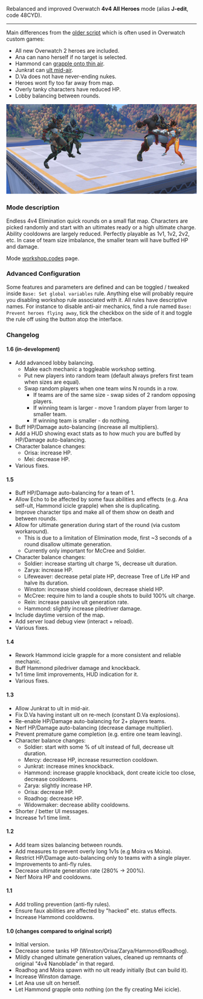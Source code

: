 Rebalanced and improved Overwatch **4v4 All Heroes** mode (alias **J-edit**, code 48CYD).

---

Main differences from the [older script](https://github.com/domuspopus/overwatch-4v4-all-heroes/blob/48df90949be856888b5e3db5ca1917e87e950997/main.ow) which is often used in Overwatch custom games:

- All new Overwatch 2 heroes are included.
- Ana can nano herself if no target is selected.
- Hammond can [grapple onto thin air](preview-ball-grapple.gif).
- Junkrat can [ult mid-air](preview-junk-ult.gif).
- D.Va does not have never-ending nukes.
- Heroes wont fly too far away from map.
- Overly tanky characters have reduced HP.
- Lobby balancing between rounds.

![preview](preview.png)

### Mode description

Endless 4v4 Elimination quick rounds on a small flat map. Characters are picked randomly and start with an ultimates ready or a high ultimate charge. Ability cooldowns are largely reduced. Perfectly playable as 1v1, 1v2, 2v2, etc. In case of team size imbalance, the smaller team will have buffed HP and damage.

Mode [workshop.codes](https://workshop.codes/48CYD) page.

### Advanced Configuration

Some features and parameters are defined and can be toggled / tweaked inside `Base: Set global variables` rule. Anything else will probably require you disabling workshop rule associated with it. All rules have descriptive names. For instance to disable anti-air mechanics, find a rule named `Base: Prevent heroes flying away`, tick the checkbox on the side of it and toggle the rule off using the button atop the interface.

### Changelog

#### 1.6 (in-development)

- Add advanced lobby balancing.
    - Make each mechanic a toggleable workshop setting.
    - Put new players into random team (default always prefers first team when sizes are equal).
    - Swap random players when one team wins N rounds in a row.
        - If teams are of the same size - swap sides of 2 random opposing players.
        - If winning team is larger - move 1 random player from larger to smaller team.
        - If winning team is smaller - do nothing.
- Buff HP/Damage auto-balancing (increase all multipliers).
- Add a HUD showing exact stats as to how much you are buffed by HP/Damage auto-balancing.
- Character balance changes:
    - Orisa: increase HP.
    - Mei: decrease HP.
- Various fixes.

#### 1.5

- Buff HP/Damage auto-balancing for a team of 1.
- Allow Echo to be affected by some faux abilities and effects (e.g. Ana self-ult, Hammond icicle grapple) when she is duplicating.
- Improve character tips and make all of them show on death and between rounds.
- Allow for ultimate generation during start of the round (via custom workaround).
    - This is due to a limitation of Elimination mode, first ~3 seconds of a round disallow ultimate generation.
    - Currently only important for McCree and Soldier.
- Character balance changes:
    - Soldier: increase starting ult charge %, decrease ult duration.
    - Zarya: increase HP.
    - Lifeweaver: decrease petal plate HP, decrease Tree of Life HP and halve its duration.
    - Winston: increase shield cooldown, decrease shield HP.
    - McCree: require him to land a couple shots to build 100% ult charge.
    - Rein: increase passive ult generation rate.
    - Hammond: slightly increase piledriver damage.
- Include daytime version of the map.
- Add server load debug view (interact + reload).
- Various fixes.

#### 1.4

- Rework Hammond icicle grapple for a more consistent and reliable mechanic.
- Buff Hammond piledriver damage and knockback.
- 1v1 time limit improvements, HUD indication for it.
- Various fixes.

#### 1.3

- Allow Junkrat to ult in mid-air.
- Fix D.Va having instant ult on re-mech (constant D.Va explosions).
- Re-enable HP/Damage auto-balancing for 2+ players teams.
- Nerf HP/Damage auto-balancing (decrease damage multiplier).
- Prevent premature game completion (e.g. entire one team leaving).
- Character balance changes:
    - Soldier: start with some % of ult instead of full, decrease ult duration.
    - Mercy: decrease HP, increase resurrection cooldown.
    - Junkrat: increase mines knockback.
    - Hammond: increase grapple knockback, dont create icicle too close, decrease cooldowns.
    - Zarya: slightly increase HP.
    - Orisa: decrease HP.
    - Roadhog: decrease HP.
    - Widowmaker: decrease ability cooldowns.
- Shorter / better UI messages.
- Increase 1v1 time limit.

#### 1.2

- Add team sizes balancing between rounds.
- Add measures to prevent overly long 1v1s (e.g Moira vs Moira).
- Restrict HP/Damage auto-balancing only to teams with a single player.
- Improvements to anti-fly rules.
- Decrease ultimate generation rate (280% -> 200%).
- Nerf Moira HP and cooldowns.

#### 1.1

- Add trolling prevention (anti-fly rules).
- Ensure faux abilities are affected by "hacked" etc. status effects.
- Increase Hammond cooldowns.

#### 1.0 (changes compared to original script)

- Initial version.
- Decrease some tanks HP (Winston/Orisa/Zarya/Hammond/Roadhog).
- Mildly changed ultimate generation values, cleaned up remnants of original "4v4 Nanoblade" in that regard. 
- Roadhog and Moira spawn with no ult ready initially (but can build it).
- Increase Winston damage.
- Let Ana use ult on herself.
- Let Hammond grapple onto nothing (on the fly creating Mei icicle).
